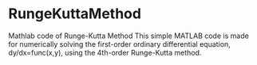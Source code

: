 # RungeKuttaMethod
Mathlab code of Runge-Kutta Method
This simple MATLAB code is made for numerically solving the first-order ordinary differential equation, dy/dx=func(x,y), using the 4th-order Runge-Kutta method.
